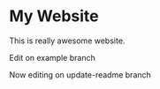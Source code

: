 # My Website

This is really awesome website.

Edit on example branch

Now editing on update-readme branch
